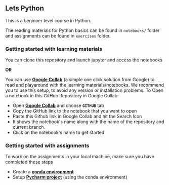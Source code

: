 ## Lets Python

This is a beginner level course in Python. 

The reading materials for Python basics can be found in `notebooks/` folder and assignments can be found in `exercises` folder.


### Getting started with learning materials

You can clone this repository and launch jupyter and access the notebooks

**OR**

You can use **[Google Collab](https://colab.research.google.com/)** (a simple one click solution from Google) to read and playaround with the learning materials/notebooks. We recommend you to use this setup, to avoid any version or installation problems. To Open a notebook in this GitHub Repository in Google Collab:

* Open **[Google Collab](https://colab.research.google.com/)** and choose **`GITHUB`** tab
* Copy the GitHub link to the notebook that you want to open 
 * Paste this Github link in Google Collab and hit the Search Icon
 * It shows the notebook's name along with the name of the repository and current branch. 
 * Click on the notebook's name to get started 
 
### Getting started with assignments
To work on the assignments in your local machine, make sure you have completed these steps
* Create a **[conda environment](https://conda.io/docs/user-guide/tasks/manage-environments.html#creating-an-environment-with-commands)**
* Setup **[Pycharm project](https://medium.com/infinity-aka-aseem/how-to-setup-pycharm-with-an-anaconda-virtual-environment-already-created-fb927bacbe61)** (using the conda environment)
